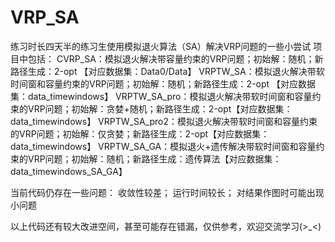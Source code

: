# VRP_SA
练习时长四天半的练习生使用模拟退火算法（SA）解决VRP问题的一些小尝试
项目中包括：
CVRP_SA：模拟退火解决带容量约束的VRP问题；初始解：随机；新路径生成：2-opt 【对应数据集：Data0/Data】
VRPTW_SA：模拟退火解决带软时间窗和容量约束的VRP问题；初始解：随机；新路径生成：2-opt 【对应数据集：data_timewindows】
VRPTW_SA_pro：模拟退火解决带软时间窗和容量约束的VRP问题；初始解：贪婪+随机；新路径生成：2-opt【对应数据集：data_timewindows】
VRPTW_SA_pro2：模拟退火解决带软时间窗和容量约束的VRP问题；初始解：仅贪婪；新路径生成：2-opt【对应数据集：data_timewindows】
VRPTW_SA_GA：模拟退火+遗传解决带软时间窗和容量约束的VRP问题；初始解：随机；新路径生成：遗传算法【对应数据集：data_timewindows_SA_GA】

当前代码仍存在一些问题：
收敛性较差；
运行时间较长；
对结果作图时可能出现小问题

以上代码还有较大改进空间，甚至可能存在错漏，仅供参考，欢迎交流学习(>_<)
